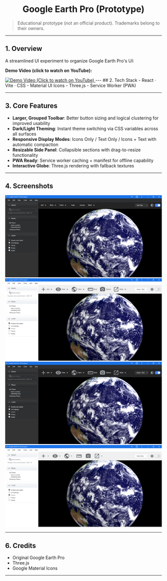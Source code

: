 <div align="center">
  <h1>Google Earth Pro (Prototype)
</div>

> Educational prototype (not an official product). Trademarks belong to their owners.

---

## 1. Overview
A streamlined UI experiment to organize Google Earth Pro's UI: 

**Demo Video (click to watch on YouTube):**

<a href="https://youtu.be/rWtKF6M66ic">
  <img src="https://img-cdn.tnwcdn.com/image?fit=1280%2C720&url=https%3A%2F%2Fcdn0.tnwcdn.com%2Fwp-content%2Fblogs.dir%2F1%2Ffiles%2F2017%2F07%2Fgoogle_earth_banner.jpg&signature=a277ba48ed4ade5385ff8ecaa041bf2b" alt="Demo Video (Click to watch on YouTube)" width="680">
</a>
---
## 2. Tech Stack
- React · Vite · CSS
- Material UI Icons 
- Three.js 
- Service Worker (PWA)

---

## 3. Core Features
- **Larger, Grouped Toolbar**: Better button sizing and logical clustering for improved usability
- **Dark/Light Theming**: Instant theme switching via CSS variables across all surfaces
- **Responsive Display Modes**: Icons Only / Text Only / Icons + Text with automatic compaction
- **Resizable Side Panel**: Collapsible sections with drag-to-resize functionality
- **PWA Ready**: Service worker caching + manifest for offline capability
- **Interactive Globe**: Three.js rendering with fallback textures

---

## 4. Screenshots

![Dark Mode](./public/media/s1.png) ![Light Mode](./public/media/s2.png) ![Panels](./public/media/s3.png) ![Planet](./public/media/s4.png)



---

## 6. Credits
- Original Google Earth Pro
- Three.js
- Google Material Icons
---


